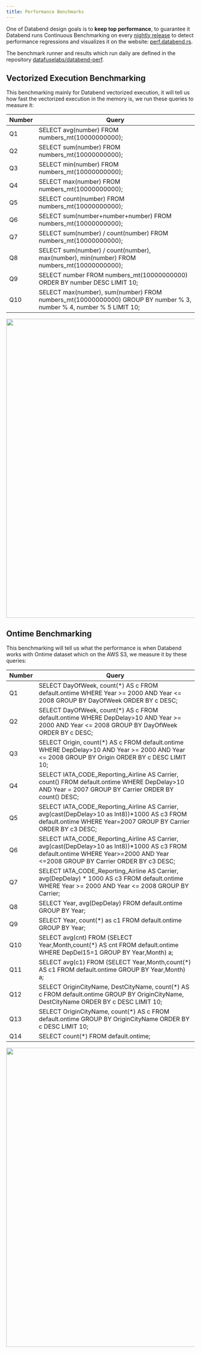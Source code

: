 ```yaml
---
title: Performance Benchmarks
---
```


One of Databend design goals is to **keep top performance**, to guarantee it Databend runs Continuous Benchmarking on every [nightly release](https://github.com/datafuselabs/databend/releases) to detect performance regressions and visualizes it on the website: [perf.databend.rs](https://perf.databend.rs).

The benchmark runner and results which run daily are defined in the repository [datafuselabs/databend-perf](https://github.com/datafuselabs/databend-perf).

## Vectorized Execution Benchmarking

This benchmarking mainly for Databend vectorized execution, it will tell us how fast the vectorized execution in the memory is, we run these queries to measure it:

|Number | Query                                                                                                            |
|-------|------------------------------------------------------------------------------------------------------------------|
| Q1 | SELECT avg(number) FROM numbers_mt(10000000000);                                                                  |
| Q2 | SELECT sum(number) FROM numbers_mt(10000000000);                                                                  |
| Q3 | SELECT min(number) FROM numbers_mt(10000000000);                                                                  |
| Q4 | SELECT max(number) FROM numbers_mt(10000000000);                                                                  |
| Q5 | SELECT count(number) FROM numbers_mt(10000000000);                                                                |
| Q6 | SELECT sum(number+number+number) FROM numbers_mt(10000000000);                                                    |
| Q7 | SELECT sum(number) / count(number) FROM numbers_mt(10000000000);                                                  |
| Q8 | SELECT sum(number) / count(number), max(number), min(number) FROM numbers_mt(10000000000);                        |
| Q9 | SELECT number FROM numbers_mt(10000000000) ORDER BY number DESC LIMIT 10;                                         |
| Q10 | SELECT max(number), sum(number) FROM numbers_mt(10000000000) GROUP BY number % 3, number % 4, number % 5 LIMIT 10;|


<p align="center">
<img src="https://datafuse-1253727613.cos.ap-hongkong.myqcloud.com/contributing/vector-perf.png" width="800"/>
</p>

## Ontime Benchmarking


This benchmarking will tell us what the performance is when Databend works with Ontime dataset which on the AWS S3, we measure it by these queries:

| Number      | Query |
| ----------- | ----------- |
| Q1   |SELECT DayOfWeek, count(*) AS c FROM default.ontime WHERE Year >= 2000 AND Year <= 2008 GROUP BY DayOfWeek ORDER BY c DESC;       |
| Q2   |SELECT DayOfWeek, count(*) AS c FROM default.ontime WHERE DepDelay>10 AND Year >= 2000 AND Year <= 2008 GROUP BY DayOfWeek ORDER BY c DESC;    |
| Q3   |SELECT Origin, count(*) AS c FROM default.ontime WHERE DepDelay>10 AND Year >= 2000 AND Year <= 2008 GROUP BY Origin ORDER BY c DESC LIMIT 10;   |
| Q4   |SELECT IATA_CODE_Reporting_Airline AS Carrier, count() FROM default.ontime WHERE DepDelay>10 AND Year = 2007 GROUP BY Carrier ORDER BY count() DESC;      |
| Q5   |SELECT IATA_CODE_Reporting_Airline AS Carrier, avg(cast(DepDelay>10 as Int8))*1000 AS c3 FROM default.ontime WHERE Year=2007 GROUP BY Carrier ORDER BY c3 DESC;|
| Q6   |SELECT IATA_CODE_Reporting_Airline AS Carrier, avg(cast(DepDelay>10 as Int8))*1000 AS c3 FROM default.ontime WHERE Year>=2000 AND Year <=2008 GROUP BY Carrier ORDER BY c3 DESC;|
| Q7   |SELECT IATA_CODE_Reporting_Airline AS Carrier, avg(DepDelay) * 1000 AS c3 FROM default.ontime WHERE Year >= 2000 AND Year <= 2008 GROUP BY Carrier; |
| Q8   |SELECT Year, avg(DepDelay) FROM default.ontime GROUP BY Year;      |
| Q9   |SELECT Year, count(*) as c1 FROM default.ontime GROUP BY Year;      |
| Q10  |SELECT avg(cnt) FROM (SELECT Year,Month,count(*) AS cnt FROM default.ontime WHERE DepDel15=1 GROUP BY Year,Month) a;      |
| Q11  |SELECT avg(c1) FROM (SELECT Year,Month,count(*) AS c1 FROM default.ontime GROUP BY Year,Month) a;      |
| Q12  |SELECT OriginCityName, DestCityName, count(*) AS c FROM default.ontime GROUP BY OriginCityName, DestCityName ORDER BY c DESC LIMIT 10;     |
| Q13  |SELECT OriginCityName, count(*) AS c FROM default.ontime GROUP BY OriginCityName ORDER BY c DESC LIMIT 10;      |
| Q14  |SELECT count(*) FROM default.ontime;     |

<p align="center">
<img src="https://datafuse-1253727613.cos.ap-hongkong.myqcloud.com/contributing/ontime-perf.png" width="800"/>
</p>
